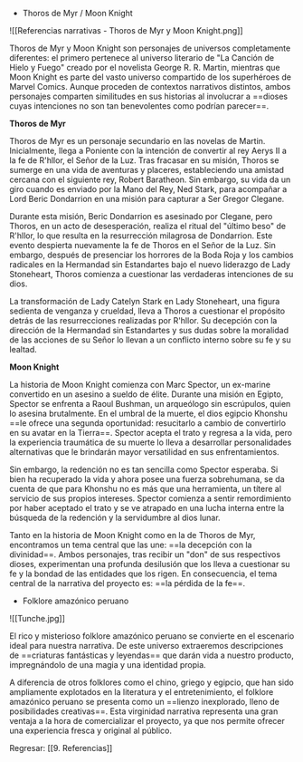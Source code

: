
+ Thoros de Myr / Moon Knight

![[Referencias narrativas - Thoros de Myr y Moon Knight.png]]

Thoros de Myr y Moon Knight son personajes de universos completamente diferentes: el primero pertenece al universo literario de "La Canción de Hielo y Fuego" creado por el novelista George R. R. Martin, mientras que Moon Knight es parte del vasto universo compartido de los superhéroes de Marvel Comics. Aunque proceden de contextos narrativos distintos, ambos personajes comparten similitudes en sus historias al involucrar a ==dioses cuyas intenciones no son tan benevolentes como podrían parecer==.

**Thoros de Myr**

Thoros de Myr es un personaje secundario en las novelas de Martin. Inicialmente, llega a Poniente con la intención de convertir al rey Aerys II a la fe de R'hllor, el Señor de la Luz. Tras fracasar en su misión, Thoros se sumerge en una vida de aventuras y placeres, estableciendo una amistad cercana con el siguiente rey, Robert Baratheon. Sin embargo, su vida da un giro cuando es enviado por la Mano del Rey, Ned Stark, para acompañar a Lord Beric Dondarrion en una misión para capturar a Ser Gregor Clegane.

Durante esta misión, Beric Dondarrion es asesinado por Clegane, pero Thoros, en un acto de desesperación, realiza el ritual del "último beso" de R'hllor, lo que resulta en la resurrección milagrosa de Dondarrion. Este evento despierta nuevamente la fe de Thoros en el Señor de la Luz. Sin embargo, después de presenciar los horrores de la Boda Roja y los cambios radicales en la Hermandad sin Estandartes bajo el nuevo liderazgo de Lady Stoneheart, Thoros comienza a cuestionar las verdaderas intenciones de su dios.

La transformación de Lady Catelyn Stark en Lady Stoneheart, una figura sedienta de venganza y crueldad, lleva a Thoros a cuestionar el propósito detrás de las resurrecciones realizadas por R'hllor. Su decepción con la dirección de la Hermandad sin Estandartes y sus dudas sobre la moralidad de las acciones de su Señor lo llevan a un conflicto interno sobre su fe y su lealtad.

**Moon Knight**

La historia de Moon Knight comienza con Marc Spector, un ex-marine convertido en un asesino a sueldo de élite. Durante una misión en Egipto, Spector se enfrenta a Raoul Bushman, un arqueólogo sin escrúpulos, quien lo asesina brutalmente. En el umbral de la muerte, el dios egipcio Khonshu ==le ofrece una segunda oportunidad: resucitarlo a cambio de convertirlo en su avatar en la Tierra==. Spector acepta el trato y regresa a la vida, pero la experiencia traumática de su muerte lo lleva a desarrollar personalidades alternativas que le brindarán mayor versatilidad en sus enfrentamientos.

Sin embargo, la redención no es tan sencilla como Spector esperaba. Si bien ha recuperado la vida y ahora posee una fuerza sobrehumana, se da cuenta de que para Khonshu no es más que una herramienta, un títere al servicio de sus propios intereses. Spector comienza a sentir remordimiento por haber aceptado el trato y se ve atrapado en una lucha interna entre la búsqueda de la redención y la servidumbre al dios lunar.

Tanto en la historia de Moon Knight como en la de Thoros de Myr, encontramos un tema central que las une: ==la decepción con la divinidad==. Ambos personajes, tras recibir un "don" de sus respectivos dioses, experimentan una profunda desilusión que los lleva a cuestionar su fe y la bondad de las entidades que los rigen. En consecuencia, el tema central de la narrativa del proyecto es: ==la pérdida de la fe==.

+ Folklore amazónico peruano

![[Tunche.jpg]]

El rico y misterioso folklore amazónico peruano se convierte en el escenario ideal para nuestra narrativa. De este universo extraeremos descripciones de ==criaturas fantásticas y leyendas== que darán vida a nuestro producto, impregnándolo de una magia y una identidad propia.

A diferencia de otros folklores como el chino, griego y egipcio, que han sido ampliamente explotados en la literatura y el entretenimiento, el folklore amazónico peruano se presenta como un ==lienzo inexplorado, lleno de posibilidades creativas==. Esta virginidad narrativa representa una gran ventaja a la hora de comercializar el proyecto, ya que nos permite ofrecer una experiencia fresca y original al público.


Regresar: [[9. Referencias]]
